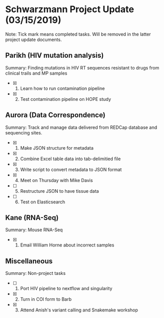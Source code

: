 # **Schwarzmann Project Update (03/15/2019)**
Note: Tick mark means completed tasks. Will be removed in the latter project update documents.

## Parikh (HIV mutation analysis)
Summary: Finding mutations in  HIV RT sequences resistant to drugs from clinical trails and MP samples
- [x] 1. Learn how to run contamination pipeline
- [x] 2. Test contamination pipeline on HOPE study

## Aurora (Data Correspondence)
Summary: Track and manage data delivered from REDCap database and sequencing sites.
- [x] 1. Make JSON structure for metadata
- [x] 2. Combine Excel table data into tab-delimitied file
- [x] 3. Write script to convert metadata to JSON format
- [x] 4. Meet on Thursday with Mike Davis
- [ ] 5. Restructure JSON to have tissue data
- [ ] 6. Test on Elasticsearch

## Kane (RNA-Seq)
Summary: Mouse RNA-Seq
- [x] 1. Email William Horne about incorrect samples

## Miscellaneous
Summary: Non-project tasks
- [ ] 1. Port HIV pipeline to nextflow and singularity 
- [x] 2. Turn in COI form to Barb
- [x] 3. Attend Anish's variant calling and Snakemake workshop
